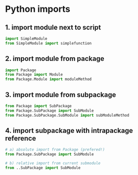 # Python imports

## 1. import module next to script
```python
import SimpleModule
from SimpleModule import simplefunction
```

## 2. import module from package
```python
import Package
from Package import Module
from Package.Module import moduleMethod
```

## 3. import module from subpackage
```python
from Package import SubPackage
from Package.SubPackage import SubModule
from Package.SubPackage.SubModule import subModuleMethod
```

## 4. import subpackage with intrapackage reference
```python
# a) absolute import from Package (prefered!)
from Package.SubPackage import SubModule

# b) relative import from current submodule
from ..SubPackage import SubModule
```
